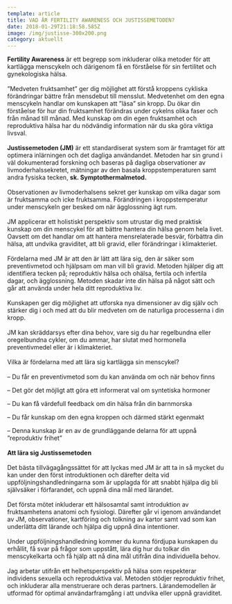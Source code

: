 ```yaml
---
template: article
title: VAD ÄR FERTILITY AWARENESS OCH JUSTISSEMETODEN?
date: 2018-01-29T21:18:58.585Z
image: /img/justisse-300x200.png
category: aktuellt
---
```

<!--StartFragment-->

**Fertility Awareness** är ett begrepp som inkluderar olika metoder för att kartlägga menscykeln och därigenom få en förståelse för sin fertilitet och gynekologiska hälsa.
<br></br>
”Medveten fruktsamhet” ger dig möjlighet att förstå kroppens cykliska förändringar bättre från mensdebut till mensslut. Medvetenhet om den egna menscykeln handlar om kunskapen att ”läsa” sin kropp. Du ökar din förståelse för hur din fruktsamhet förändras under cykelns olika faser och från månad till månad. Med kunskap om din egen fruktsamhet och reproduktiva hälsa har du nödvändig information när du ska göra viktiga livsval.
<br></br>
**Justissemetoden (JM)** är ett standardiserat system som är framtaget för att optimera inlärningen och det dagliga användandet. Metoden har sin grund i väl dokumenterad forskning och baseras på dagliga observationer av livmoderhalssekretet, mätningar av den basala kroppstemperaturen samt andra fysiska tecken, **sk. Symptothermalmetod.**
<br></br>
Observationen av livmoderhalsens sekret ger kunskap om vilka dagar som är fruktsamma och icke fruktsamma. Förändringen i kroppstemperatur under menscykeln ger besked om när ägglossning ägt rum.
<br></br>
JM applicerar ett holistiskt perspektiv som utrustar dig med praktisk kunskap om din menscykel för att bättre hantera din hälsa genom hela livet. Oavsett om det handlar om att hantera mensrelaterade besvär, förbättra din hälsa, att undvika graviditet, att bli gravid, eller förändringar i klimakteriet.
<br></br>
Fördelarna med JM är att den är lätt att lära sig, den är säker som preventivmetod och hjälpsam om man vill bli gravid. Metoden hjälper dig att identifiera tecken på; reproduktiv hälsa och ohälsa, fertila och infertila dagar, och ägglossning. Metoden skadar inte din hälsa på något sätt och går att använda under hela ditt reproduktiva liv.
<br></br>
Kunskapen ger dig möjlighet att utforska nya dimensioner av dig själv och stärker dig i och med att du blir medveten om de naturliga processerna i din kropp.
<br></br>
JM kan skräddarsys efter dina behov, vare sig du har regelbundna eller oregelbundna cykler, om du ammar, har slutat med hormonella preventivmedel eller är i klimakteriet.
<br></br>
Vilka är fördelarna med att lära sig kartlägga sin menscykel?
<br></br>
– Du får en preventivmetod som du kan använda om och när behov finns

– Det gör det möjligt att göra ett informerat val om syntetiska hormoner

– Du kan få värdefull feedback om din hälsa från din barnmorska

– Du får kunskap om den egna kroppen och därmed stärkt egenmakt

– Denna kunskap är en av de grundläggande delarna för att uppnå ”reproduktiv frihet”
<br></br>
**Att lära sig Justissemetoden**
<br></br>
Det bästa tillvägagångssättet för att lyckas med JM är att ta in så mycket du kan under den först introduktionen och därefter delta vid uppföljningshandledningarna som är upplagda för att snabbt hjälpa dig bli självsäker i förfarandet, och uppnå dina mål med lärandet.
<br></br>
Det första mötet inkluderar ett hälsosamtal samt introduktion av fruktsamhetens anatomi och fysiologi. Därefter går vi igenom användandet av JM, observationer, kartföring och tolkning av kartor samt vad som kan underlätta ditt lärande och hjälpa dig uppnå dina intentioner.
<br></br>
Under uppföljningshandledning kommer du kunna fördjupa kunskapen du erhållit, få svar på frågor som uppstått, lära dig hur du tolkar din menscykelkarta och få hjälp att nå dina mål utifrån dina individuella behov.
<br></br>
Jag arbetar utifrån ett helhetsperspektiv på hälsa som respekterar individens sexuella och reproduktiva val. Metoden stödjer reproduktiv frihet, och inkluderar alla menstruerare och deras partners. Lärandemodellen är utformad för optimal användarframgång i att undvika eller uppnå graviditet.



<!--EndFragment-->
